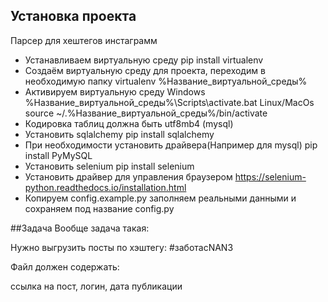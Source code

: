 ## Установка проекта
Парсер для хештегов инстаграмм
- Устанавливаем виртуальную среду 
pip install virtualenv
- Создаём виртуальную среду для проекта, переходим в необходимую папку 
virtualenv %Название_виртуальной_среды%
- Активируем виртуальную среду
Windows %Название_виртуальной_среды%\Scripts\activate.bat
Linux/MacOs source ~/.%Название_виртуальной_среды%/bin/activate
- Кодировка таблиц должна быть utf8mb4 (mysql)
- Установить sqlalchemy
pip install sqlalchemy
- При необходимости установить драйвера(Например для mysql)
pip install PyMySQL
- Установить selenium
pip install selenium
- Установить драйвер для управления браузером
https://selenium-python.readthedocs.io/installation.html
- Копируем config.example.py заполняем реальными данными и сохраняем под название config.py

##Задача
Вообще задача такая:

Нужно выгрузить посты по хэштегу: #заботасNAN3

Файл должен содержать:

ссылка на пост, логин,  дата публикации